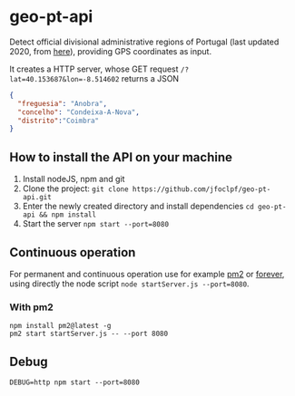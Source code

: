 # geo-pt-api

Detect official divisional administrative regions of Portugal (last updated 2020, from [here](http://mapas.dgterritorio.pt/ATOM-download/CAOP-Cont/Cont_AAD_CAOP2020.zip)), providing GPS coordinates as input.

It creates a HTTP server, whose GET request `/?lat=40.153687&lon=-8.514602` returns a JSON

```json
{
  "freguesia": "Anobra",
  "concelho": "Condeixa-A-Nova",
  "distrito":"Coimbra"
}
```

## How to install the API on your machine

 1. Install nodeJS, npm and git
 2. Clone the project:
    `git clone https://github.com/jfoclpf/geo-pt-api.git`
 3. Enter the newly created directory and install dependencies
    `cd geo-pt-api && npm install`
 4. Start the server
    `npm start --port=8080`

## Continuous operation

For permanent and continuous operation use for example [pm2](https://pm2.keymetrics.io/docs/usage/quick-start/) or [forever](https://www.npmjs.com/package/forever), using directly the node script `node startServer.js --port=8080`.

### With pm2

```
npm install pm2@latest -g
pm2 start startServer.js -- --port 8080
```

## Debug

```
DEBUG=http npm start --port=8080
```
